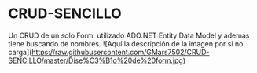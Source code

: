 # CRUD-SENCILLO
Un CRUD de un solo Form, utilizado ADO.NET Entity Data Model  y además tiene buscando de nombres.
<span>![</span><span>Aquí la descripción de la imagen por si no carga</span><span>]</span><span>(</span><span>https://raw.githubusercontent.com/GMars7502/CRUD-SENCILLO/master/Dise%C3%B1o%20de%20form.jpg</span><span>)</span>

